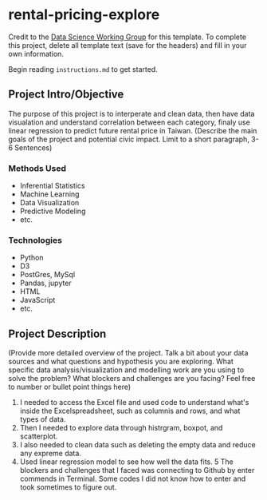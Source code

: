 # rental-pricing-explore

Credit to the [Data Science Working Group](http://datascience.codeforsanfrancisco.org) for this template. To complete this project, delete all template text (save for the headers) and fill in your own information.

Begin reading `instructions.md` to get started.

## Project Intro/Objective
The purpose of this project is to interperate and clean data, then have data visualation and understand correlation between each category, finaly use linear regression to predict future rental price in Taiwan. (Describe the main goals of the project and potential civic impact. Limit to a short paragraph, 3-6 Sentences)

### Methods Used  
* Inferential Statistics
* Machine Learning
* Data Visualization
* Predictive Modeling
* etc.

### Technologies  

* Python
* D3
* PostGres, MySql
* Pandas, jupyter
* HTML
* JavaScript
* etc. 

## Project Description 
(Provide more detailed overview of the project.  Talk a bit about your data sources and what questions and hypothesis you are exploring. What specific data analysis/visualization and modelling work are you using to solve the problem? What blockers and challenges are you facing?  Feel free to number or bullet point things here)
1. I needed to access the Excel file and used code to understand what's inside the Excelspreadsheet, such as columnis and rows, and what types of data.
2. Then I needed to explore data through histrgram, boxpot, and scatterplot. 
3. I also needed to clean data such as deleting the empty data and reduce any expreme data.
4. Used linear regression model to see how well the data fits. 
5 The blockers and challenges that I faced was connecting to Github by enter commends in Terminal. Some codes I did not know how to enter and took sometimes to figure out. 